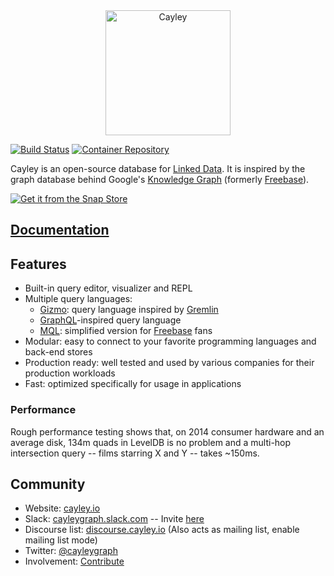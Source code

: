 <div align="center">
  <a href="https://github.com/cayleygraph/cayley">
    <img width="200" src="static/branding/cayley_bottom.png?raw=true" alt="Cayley">
  </a>
</div>

[![Build Status](https://travis-ci.com/cayleygraph/cayley.svg?branch=master)](https://travis-ci.com/cayleygraph/cayley)
[![Container Repository](https://img.shields.io/docker/cloud/build/cayleygraph/cayley "Container Repository")](https://hub.docker.com/r/cayleygraph/cayley)

Cayley is an open-source database for [Linked Data](https://www.w3.org/standards/semanticweb/data). It is inspired by the graph database behind Google's [Knowledge Graph](https://en.wikipedia.org/wiki/Knowledge_Graph) (formerly [Freebase](http://freebase.com)).

[![Get it from the Snap Store](https://snapcraft.io/static/images/badges/en/snap-store-white.svg)](https://snapcraft.io/cayley)

## [Documentation](https://cayley.gitbook.io/cayley/)

## Features

- Built-in query editor, visualizer and REPL
- Multiple query languages:
  - [Gizmo](./docs/gizmoapi.md): query language inspired by [Gremlin](http://gremlindocs.com/)
  - [GraphQL](./docs/graphql.md)-inspired query language
  - [MQL](./docs/mql.md): simplified version for [Freebase](https://en.wikipedia.org/wiki/Freebase) fans
- Modular: easy to connect to your favorite programming languages and back-end stores
- Production ready: well tested and used by various companies for their production workloads
- Fast: optimized specifically for usage in applications

### Performance

Rough performance testing shows that, on 2014 consumer hardware and an average disk, 134m quads in LevelDB is no problem and a multi-hop intersection query -- films starring X and Y -- takes ~150ms.

## Community

- Website: [cayley.io](https://cayley.io)
- Slack: [cayleygraph.slack.com](https://cayleygraph.slack.com) -- Invite [here](https://cayley-slackin.herokuapp.com/)
- Discourse list: [discourse.cayley.io](https://discourse.cayley.io) (Also acts as mailing list, enable mailing list mode)
- Twitter: [@cayleygraph](https://twitter.com/cayleygraph)
- Involvement: [Contribute](./docs/contributing.md)
